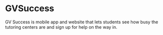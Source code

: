 # GVSuccess
GV Success is mobile app and website that lets students see how busy the tutoring centers are and sign up for help on the way in.
